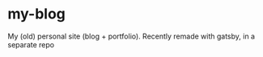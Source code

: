 # my-blog
My (old) personal site (blog + portfolio). Recently remade with gatsby, in a separate repo
